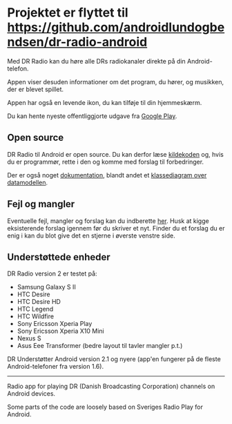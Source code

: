 # Projektet er flyttet til https://github.com/androidlundogbendsen/dr-radio-android #




Med DR Radio kan du høre alle DRs radiokanaler direkte på din Android-telefon.

Appen viser desuden informationer om det program, du hører, og musikken, der er blevet spillet.

Appen har også en levende ikon, du kan tilføje til din hjemmeskærm.

Du kan hente nyeste offentliggjorte udgave fra [Google Play](https://market.android.com/details?id=dk.dr.radio).

## Open source ##
DR Radio til Android er open source. Du kan derfor læse [kildekoden](http://code.google.com/p/dr-radio-android/source/browse/#svn%2Ftrunk%2FDRRadiov3) og, hvis du er programmør, rette i den og komme med forslag til forbedringer.

Der er også noget [dokumentation](http://code.google.com/p/dr-radio-android/source/browse/#svn%2Ftrunk%2Fdokumentation), blandt andet et [klassediagram over datamodellen](http://dr-radio-android.googlecode.com/svn/trunk/dokumentation/klassediagrammer/DR%20Radio%20datamodel.png).

## Fejl og mangler ##
Eventuelle fejl, mangler og forslag kan du indberette [her](http://code.google.com/p/dr-radio-android/issues/list). Husk at kigge eksisterende forslag igennem før du skriver et nyt. Finder du et forslag du er enig i kan du blot give det en stjerne i øverste venstre side.


## Understøttede enheder ##
DR Radio version 2 er testet på:

  * Samsung Galaxy S II
  * HTC Desire
  * HTC Desire HD
  * HTC Legend
  * HTC Wildfire
  * Sony Ericsson Xperia Play
  * Sony Ericsson Xperia X10 Mini
  * Nexus S
  * Asus Eee Transformer (bedre layout til tavler mangler p.t.)


DR Understøtter Android version 2.1 og nyere
(app'en fungerer på de fleste Android-telefoner fra version 1.6).



---


Radio app for playing DR (Danish Broadcasting Corporation) channels on Android devices.

Some parts of the code are loosely based on Sveriges Radio Play for Android.